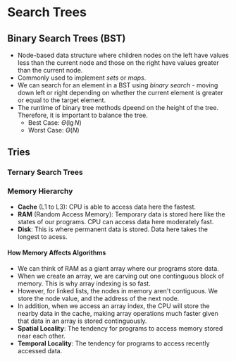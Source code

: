 # Search Trees

## Binary Search Trees (BST)

- Node-based data structure where children nodes on the left have values less than the current node and those on the right have values greater than the current node.
- Commonly used to implement *sets* or *maps*.
- We can search for an element in a BST using *binary search* - moving down left or right depending on whether the current element is greater or equal to the target element.
- The runtime of binary tree methods dpeend on the height of the tree. Therefore, it is important to balance the tree.
  - Best Case: $\Theta(\lg N)$
  - Worst Case: $\Theta(N)$

## Tries

### Ternary Search Trees

### Memory Hierarchy

- **Cache** (L1 to L3): CPU is able to access data here the fastest.
- **RAM** (Random Access Memory): Temporary data is stored here like the states of our programs. CPU can access data here moderately fast.
- **Disk**: This is where permanent data is stored. Data here takes the longest to acess.

#### How Memory Affects Algorithms

- We can think of RAM as a giant array where our programs store data.
- When we create an array, we are carving out one continguous block of memory. This is why array indexing is so fast.
- However, for linked lists, the nodes in memory aren't contiguous. We store the node value, and the address of the next node.
- In addition, when we access an array index, the CPU will store the nearby data in the cache, making array operations much faster given that data in an array is stored continguously.
- **Spatial Locality**: The tendency for programs to access memory stored near each other.
- **Temporal Locality**: The tendency for programs to access recently accessed data.
